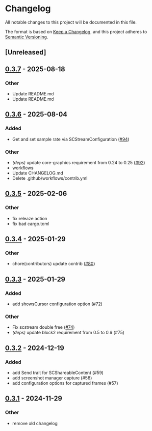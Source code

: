 # Changelog

All notable changes to this project will be documented in this file.

The format is based on [Keep a Changelog](https://keepachangelog.com/en/1.0.0/),
and this project adheres to [Semantic Versioning](https://semver.org/spec/v2.0.0.html).

## [Unreleased]

## [0.3.7](https://github.com/doom-fish/screencapturekit-rs/compare/v0.3.6...v0.3.7) - 2025-08-18

### Other

- Update README.md
- Update README.md

## [0.3.6](https://github.com/doom-fish/screencapturekit-rs/compare/v0.3.5...v0.3.6) - 2025-08-04

### Added

- Get and set sample rate via SCStreamConfiguration ([#94](https://github.com/doom-fish/screencapturekit-rs/pull/94))

### Other

- *(deps)* update core-graphics requirement from 0.24 to 0.25 ([#92](https://github.com/doom-fish/screencapturekit-rs/pull/92))
- workflows
- Update CHANGELOG.md
- Delete .github/workflows/contrib.yml

## [0.3.5](https://github.com/doom-fish/screencapturekit-rs/compare/v0.3.4...v0.3.5) - 2025-02-06

### Other

- fix releaze action
- fix bad cargo.toml

## [0.3.4](https://github.com/doom-fish/screencapturekit-rs/compare/v0.3.3...v0.3.4) - 2025-01-29

### Other

- chore(contributors) update contrib ([#80](https://github.com/doom-fish/screencapturekit-rs/pull/80))

## [0.3.3](https://github.com/doom-fish/screencapturekit-rs/compare/v0.3.2...v0.3.3) - 2025-01-29

### Added

- add showsCursor configuration option (#72)

### Other

- Fix scstream double free ([#74](https://github.com/doom-fish/screencapturekit-rs/pull/74))
- *(deps)* update block2 requirement from 0.5 to 0.6 (#75)

## [0.3.2](https://github.com/doom-fish/screencapturekit-rs/compare/v0.3.1...v0.3.2) - 2024-12-19

### Added

- add Send trait for SCShareableContent (#59)
- add screenshot manager capture (#58)
- add configuration options for captured frames (#57)

## [0.3.1](https://github.com/doom-fish/screencapturekit-rs/compare/v0.3.0...v0.3.1) - 2024-11-29

### Other

- remove old changelog
